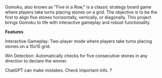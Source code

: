 Gomoku, also known as "Five in a Row," is a classic strategy board game where players take turns placing stones on a grid. The objective is to be the first to align five stones horizontally, vertically, or diagonally. This project brings Gomoku to life with interactive gameplay and robust functionality.

**Features**

Interactive Gameplay:
Two-player mode where players take turns placing stones on a 15x15 grid.

Win Detection:
Automatically checks for five consecutive stones in any direction to declare the winner.














ChatGPT can make mistakes. Check important info.
?




